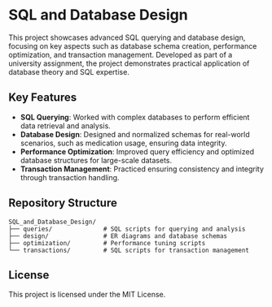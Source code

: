 # SQL and Database Design

This project showcases advanced SQL querying and database design, focusing on key aspects such as database schema creation, performance optimization, and transaction management. Developed as part of a university assignment, the project demonstrates practical application of database theory and SQL expertise.

## Key Features

- **SQL Querying**: Worked with complex databases to perform efficient data retrieval and analysis.
- **Database Design**: Designed and normalized schemas for real-world scenarios, such as medication usage, ensuring data integrity.
- **Performance Optimization**: Improved query efficiency and optimized database structures for large-scale datasets.
- **Transaction Management**: Practiced ensuring consistency and integrity through transaction handling.

## Repository Structure

```plaintext
SQL_and_Database_Design/
├── queries/              # SQL scripts for querying and analysis
├── design/               # ER diagrams and database schemas
├── optimization/         # Performance tuning scripts
└── transactions/         # SQL scripts for transaction management
```

## License

This project is licensed under the MIT License.
